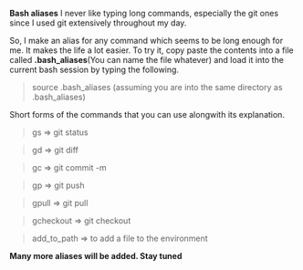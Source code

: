 **Bash aliases** 
I never like typing long commands, especially the git ones since I used git extensively throughout my day.

So, I make an alias for any command which seems to be long enough for me. It makes the life a lot easier. To try it, copy paste
the contents into a file called **.bash_aliases**(You can name the file whatever) and load it into the current bash session by typing the following.
> source .bash_aliases (assuming you are into the same directory as .bash_aliases)

Short forms of the commands that you can use alongwith its explanation.

> gs => git status

> gd => git diff

> gc => git commit -m

> gp => git push

> gpull => git pull

> gcheckout => git checkout

> add_to_path => to add a file to the environment


**Many more aliases will be added. Stay tuned**
